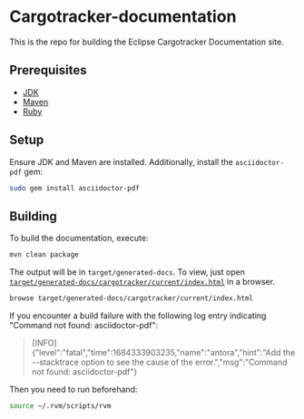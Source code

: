# Cargotracker-documentation

This is the repo for building the Eclipse Cargotracker Documentation site.

## Prerequisites

- [JDK](https://jdk.java.net)
- [Maven](https://maven.apache.org)
- [Ruby](https://www.ruby-lang.org)

## Setup

Ensure JDK and Maven are installed. Additionally, install the `asciidoctor-pdf` gem:

```bash
sudo gem install asciidoctor-pdf
```

## Building

To build the documentation, execute:

```bash
mvn clean package
```

The output will be in `target/generated-docs`.
To view, just open [`target/generated-docs/cargotracker/current/index.html`](target/generated-docs/cargotracker/current/index.html) in a browser.

```bash
browse target/generated-docs/cargotracker/current/index.html
```

If you encounter a build failure with the following log entry indicating "Command not found: asciidoctor-pdf":

> [INFO] {"level":"fatal","time":1684333903235,"name":"antora","hint":"Add the --stacktrace option to see the cause of the error.","msg":"Command not found: asciidoctor-pdf"}

Then you need to run beforehand:

```bash
source ~/.rvm/scripts/rvm
```
